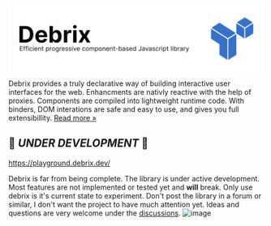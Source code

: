 <div align="center">
  
<picture>
  <source media="(prefers-color-scheme: dark)" srcset="https://raw.githubusercontent.com/debrixjs/assets/main/images/banner.dark.svg">
  <img alt="Debrix Banner: Efficient progressive component-based Javascript library" src="https://raw.githubusercontent.com/debrixjs/assets/main/images/banner.svg">
</picture>

</div>

Debrix provides a truly declarative way of building interactive user interfaces for the web. Enhancments are nativly reactive with the help of proxies. Components are compiled into lightweight runtime code. With binders, DOM interations are safe and easy to use, and gives you full extensibillity. [Read more »](https://debrix.dev)

## 🚧 _UNDER DEVELOPMENT_ 🚧

https://playground.debrix.dev/

Debrix is far from being complete. The library is under active development. Most features are not implemented or tested yet and **will** break. Only use debrix is it's current state to experiment. Don't post the library in a forum or similar, I don't want the project to have much attention yet. Ideas and questions are very welcome under the [discussions](https://github.com/debrixjs/debrix/discussions).
![image](https://user-images.githubusercontent.com/47453366/210855123-f144a7ea-4d67-468f-a676-f3e029fee89d.png)
